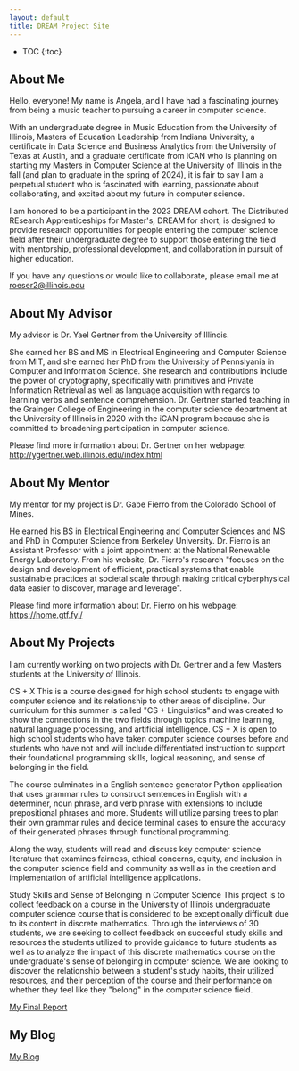 ```yaml
---
layout: default
title: DREAM Project Site
---
```


* TOC
{:toc}

## About Me

Hello, everyone! My name is Angela, and I have had a fascinating journey from being a music teacher to pursuing a career in computer science.

With an undergraduate degree in Music Education from the University of Illinois, Masters of Education Leadership from Indiana University, a certificate in Data Science and Business Analytics from the University of Texas at Austin, and a graduate certificate from iCAN who is planning on starting my Masters in Computer Science at the University of Illinois in the fall (and plan to graduate in the spring of 2024), it is fair to say I am a perpetual student who is fascinated with learning, passionate about collaborating, and excited about my future in computer science. 

I am honored to be a participant in the 2023 DREAM cohort. The Distributed REsearch Apprenticeships for Master's, DREAM for short, is designed to provide research opportunities for people entering the computer science field after their undergraduate degree to support those entering the field with mentorship, professional development, and collaboration in pursuit of higher education.

If you have any questions or would like to collaborate, please email me at roeser2@illinois.edu

## About My Advisor

My advisor is Dr. Yael Gertner from the University of Illinois.

She earned her BS and MS in Electrical Engineering and Computer Science from MIT, and she earned her PhD from the University of Pennslyania in Computer and Information Science. She research and contributions include the power of cryptography, specifically with primitives and Private Information Retrieval as well as language acquisition with regards to learning verbs and sentence comprehension. Dr. Gertner started teaching in the Grainger College of Engineering in the computer science department at the University of Illinois in 2020 with the iCAN program because she is committed to broadening participation in computer science.

Please find more information about Dr. Gertner on her webpage: http://ygertner.web.illinois.edu/index.html

## About My Mentor

My mentor for my project is Dr. Gabe Fierro from the Colorado School of Mines.

He earned his BS in Electrical Engineering and Computer Sciences and MS and PhD in Computer Science from Berkeley University. Dr. Fierro is an Assistant Professor with a joint appointment at the National Renewable Energy Laboratory. From his website, Dr. Fierro's research "focuses on the design and development of efficient, practical systems that enable sustainable practices at societal scale through making critical cyberphysical data easier to discover, manage and leverage". 

Please find more information about Dr. Fierro on his webpage: https://home.gtf.fyi/

## About My Projects

I am currently working on two projects with Dr. Gertner and a few Masters students at the University of Illinois.

CS + X
This is a course designed for high school students to engage with computer science and its relationship to other areas of discipline. Our curriculum for this summer is called "CS + Linguistics" and was created to show the connections in the two fields through topics machine learning, natural language processing, and artificial intelligence. CS + X is open to high school students who have taken computer science courses before and students who have not and will include differentiated instruction to support their foundational programming skills, logical reasoning, and sense of belonging in the field. 

The course culminates in a English sentence generator Python application that uses grammar rules to construct sentences in English with a determiner, noun phrase, and verb phrase with extensions to include prepositional phrases and more. Students will utilize parsing trees to plan their own grammar rules and decide terminal cases to ensure the accuracy of their generated phrases through functional programming.

Along the way, students will read and discuss key computer science literature that examines fairness, ethical concerns, equity, and inclusion in the computer science field and community as well as in the creation and implementation of artificial intelligence applications. 



Study Skills and Sense of Belonging in Computer Science
This project is to collect feedback on a course in the University of Illinois undergraduate computer science course that is considered to be exceptionally difficult due to its content in discrete mathematics. Through the interviews of 30 students, we are seeking to collect feedback on succesful study skills and resources the students utilized to provide guidance to future students as well as to analyze the impact of this discrete mathematics course on the undergraduate's sense of belonging in computer science. We are looking to discover the relationship between a student's study habits, their utilized resources, and their perception of the course and their performance on whether they feel like they "belong" in the computer science field.

[My Final Report](files/finalreport.pdf)

## My Blog

[My Blog](blog.html)
